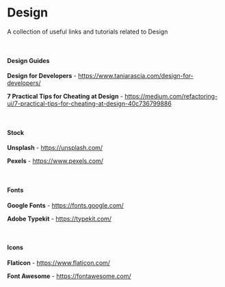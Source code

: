 # Design

A collection of useful links and tutorials related to Design

<br/>

#### Design Guides

**Design for Developers** - https://www.taniarascia.com/design-for-developers/

**7 Practical Tips for Cheating at Design** - https://medium.com/refactoring-ui/7-practical-tips-for-cheating-at-design-40c736799886

<br/>

#### Stock

**Unsplash** - https://unsplash.com/

**Pexels** - https://www.pexels.com/

<br/>

#### Fonts

**Google Fonts** - https://fonts.google.com/

**Adobe Typekit** - https://typekit.com/

<br/>

#### Icons

**Flaticon** - https://www.flaticon.com/

**Font Awesome** - https://fontawesome.com/

<br/>
